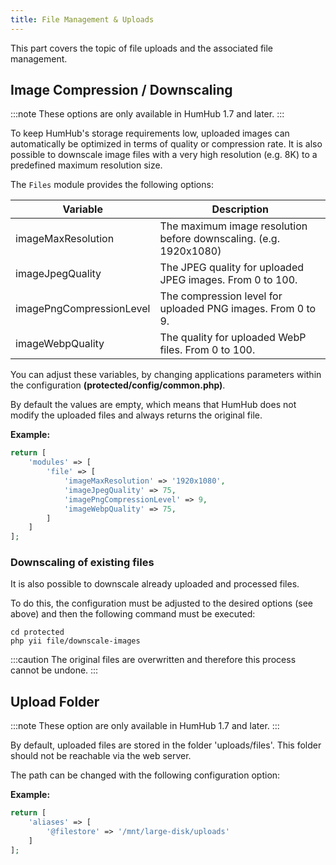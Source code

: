 ```yaml
---
title: File Management & Uploads
---
```


This part covers the topic of file uploads and the associated file management.


Image Compression / Downscaling
-------------------------------

:::note
These options are only available in HumHub 1.7 and later. 
:::

To keep HumHub's storage requirements low, uploaded images can automatically be optimized in terms of quality or compression rate.
It is also possible to downscale image files with a very high resolution (e.g. 8K) to a predefined maximum resolution size.

The `Files` module provides the following options:

| Variable                             | Description                                                        |
| ------------------------------------ | -------------------------------------------------------------------| 
| imageMaxResolution                   | The maximum image resolution before downscaling. (e.g. 1920x1080)  |
| imageJpegQuality                     | The JPEG quality for uploaded JPEG images. From 0 to 100.          |
| imagePngCompressionLevel             | The compression level for uploaded PNG images. From 0 to 9.        |
| imageWebpQuality                     | The quality for uploaded WebP files. From 0 to 100.                |

You can adjust these variables, by changing applications parameters within the configuration **(protected/config/common.php)**.

By default the values are empty, which means that HumHub does not modify the uploaded files and always returns the original file. 

**Example:**

```php
return [
    'modules' => [
        'file' => [
            'imageMaxResolution' => '1920x1080',
            'imageJpegQuality' => 75,
            'imagePngCompressionLevel' => 9,
            'imageWebpQuality' => 75,
        ]
    ]
];
```

### Downscaling of existing files

It is also possible to downscale already uploaded and processed files. 

To do this, the configuration must be adjusted to the desired options (see above) and then the following command must be executed:

```
cd protected
php yii file/downscale-images
```

:::caution
The original files are overwritten and therefore this process cannot be undone.
:::


Upload Folder
--------------

:::note These option are only available in HumHub 1.7 and later. :::

By default, uploaded files are stored in the folder 'uploads/files'. This folder should not be reachable via the web server.

The path can be changed with the following configuration option:


**Example:**

```php
return [
    'aliases' => [
        '@filestore' => '/mnt/large-disk/uploads'
    ]
];
```
